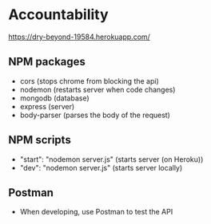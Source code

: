 # Accountability

https://dry-beyond-19584.herokuapp.com/

## NPM packages

- cors (stops chrome from blocking the api)
- nodemon (restarts server when code changes)
- mongodb (database)
- express (server)
- body-parser (parses the body of the request)

## NPM scripts

- "start": "nodemon server.js" (starts server (on Heroku))
- "dev": "nodemon server.js" (starts server locally)

## Postman

- When developing, use Postman to test the API
